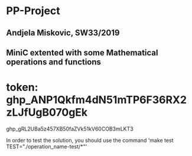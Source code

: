# PP-Project
## Andjela Miskovic, SW33/2019
## MiniC extented with some Mathematical operations and functions

# token: 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
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

In order to test the solution, you should use the command 'make test TEST="./operation_name-test/*"'
